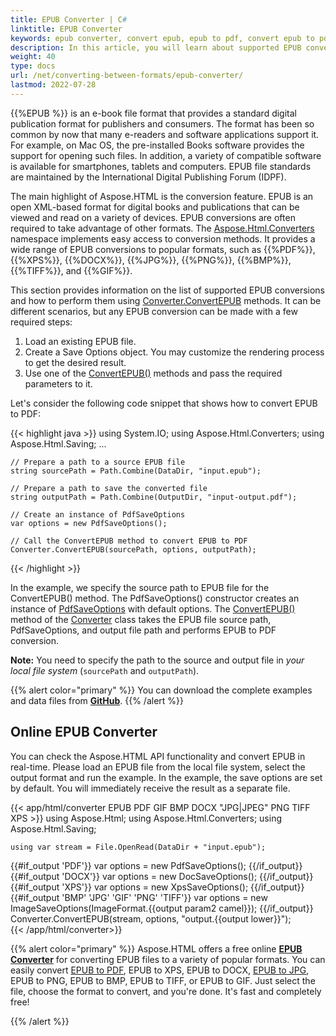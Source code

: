 ```yaml
---
title: EPUB Converter | C#
linktitle: EPUB Converter 
keywords: epub converter, convert epub, epub to pdf, convert epub to pdf, c# example, online converter, c# code
description: In this article, you will learn about supported EPUB conversions and consider C# example of how to convert EPUB to PDF.
weight: 40
type: docs
url: /net/converting-between-formats/epub-converter/
lastmod: 2022-07-28
---
```


{{%EPUB %}} is an e-book file format that provides a standard digital publication format for publishers and consumers. The format has been so common by now that many e-readers and software applications support it. For example, on Mac OS, the pre-installed Books software provides the support for opening such files. In addition, a variety of compatible software is available for smartphones, tablets and computers. EPUB file standards are maintained by the International Digital Publishing Forum (IDPF).

The main highlight of Aspose.HTML is the conversion feature. EPUB is an open XML-based format for digital books and publications that can be viewed and read on a variety of devices. EPUB conversions are often required to take advantage of other formats.  The [Aspose.Html.Converters](https://reference.aspose.com/html/net/aspose.html.converters/) namespace implements easy access to conversion methods. It provides a wide range of EPUB conversions to popular formats, such as {{%PDF%}}, {{%XPS%}}, {{%DOCX%}}, {{%JPG%}}, {{%PNG%}}, {{%BMP%}}, {{%TIFF%}}, and {{%GIF%}}.

This section provides information on the list of supported EPUB conversions and how to perform them using  [Converter.ConvertEPUB](https://reference.aspose.com/html/net/aspose.html.converters/converter/convertepub/) methods.  It can be different scenarios, but any EPUB conversion can be made with a few required steps: 

1. Load an existing EPUB file. 
2. Create a Save Options object. You may customize the rendering process to get the desired result.
3. Use one of the [ConvertEPUB()](https://reference.aspose.com/html/net/aspose.html.converters/converter/convertepub/) methods and pass the required parameters to it.

Let's consider the following code snippet that shows how to convert EPUB to PDF:

{{< highlight java >}}
using System.IO;
using Aspose.Html.Converters;
using Aspose.Html.Saving;
...        

    // Prepare a path to a source EPUB file
    string sourcePath = Path.Combine(DataDir, "input.epub");           
    
    // Prepare a path to save the converted file 
    string outputPath = Path.Combine(OutputDir, "input-output.pdf");
    
    // Create an instance of PdfSaveOptions
    var options = new PdfSaveOptions();
    
    // Call the ConvertEPUB method to convert EPUB to PDF
    Converter.ConvertEPUB(sourcePath, options, outputPath);
{{< /highlight >}}

In the example, we specify the source path to EPUB file for the ConvertEPUB() method. The PdfSaveOptions() constructor creates an instance of [PdfSaveOptions](https://reference.aspose.com/html/net/aspose.html.saving/pdfsaveoptions/) with default options. The [ConvertEPUB()](https://reference.aspose.com/html/net/aspose.html.converters/converter/convertepub/) method of the [Converter](https://reference.aspose.com/html/net/aspose.html.converters/converter/) class takes the EPUB file source path, PdfSaveOptions, and output file path and performs EPUB to PDF conversion.

**Note:** You need to specify the path to the source and output file in *your local file system* (`sourcePath` and `outputPath`). 

{{% alert color="primary" %}}
You can download the complete examples and data files from [**GitHub**](https://github.com/aspose-html/Aspose.HTML-Documentation/tree/main/content/tests-net).
{{% /alert %}} 


## **Online EPUB Converter**

You can check the Aspose.HTML API functionality and convert EPUB in real-time. Please load an EPUB file from the local file system, select the output format and run the example. In the example, the save options are set by default. You will immediately receive the result as a separate file.

{{< app/html/converter EPUB PDF GIF BMP DOCX "JPG|JPEG" PNG TIFF XPS >}}
using Aspose.Html;
using Aspose.Html.Converters;
using Aspose.Html.Saving;

    using var stream = File.OpenRead(DataDir + "input.epub");
{{#if_output 'PDF'}}
    var options = new PdfSaveOptions();
{{/if_output}}
{{#if_output 'DOCX'}}
    var options = new DocSaveOptions();
{{/if_output}}
{{#if_output 'XPS'}}
    var options = new XpsSaveOptions();
{{/if_output}}
{{#if_output 'BMP' 'JPG' 'GIF' 'PNG' 'TIFF'}}
    var options = new ImageSaveOptions(ImageFormat.{{output param2 camel}});
{{/if_output}}
    Converter.ConvertEPUB(stream, options, "output.{{output lower}}");   
{{< /app/html/converter>}}

{{% alert color="primary" %}} 
Aspose.HTML offers a free online [**EPUB Converter**](https://products.aspose.app/html/conversion/epub) for converting EPUB files to a variety of popular formats. You can easily convert  [EPUB to PDF](https://products.aspose.app/html/conversion/epub-to-pdf), EPUB  to XPS, EPUB  to DOCX, [EPUB to JPG](https://products.aspose.app/html/conversion/epub-to-pdf), EPUB to PNG, EPUB to BMP, EPUB to TIFF, or EPUB to GIF. Just select the file, choose the format to convert, and you're done. It's fast and completely free!

{{% /alert %}} 

